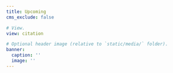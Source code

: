 ```yaml
---
title: Upcoming
cms_exclude: false

# View.
view: citation

# Optional header image (relative to `static/media/` folder).
banner:
  caption: ''
  image: ''
---
```

